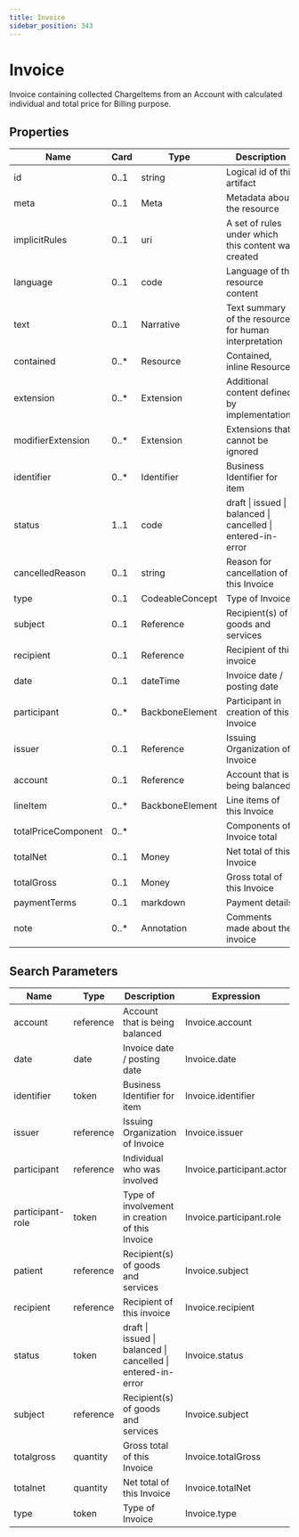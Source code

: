 ```yaml
---
title: Invoice
sidebar_position: 343
---
```


# Invoice

Invoice containing collected ChargeItems from an Account with calculated individual and total price for Billing purpose.

## Properties

| Name | Card | Type | Description |
| --- | --- | --- | --- |
| id | 0..1 | string | Logical id of this artifact
| meta | 0..1 | Meta | Metadata about the resource
| implicitRules | 0..1 | uri | A set of rules under which this content was created
| language | 0..1 | code | Language of the resource content
| text | 0..1 | Narrative | Text summary of the resource, for human interpretation
| contained | 0..* | Resource | Contained, inline Resources
| extension | 0..* | Extension | Additional content defined by implementations
| modifierExtension | 0..* | Extension | Extensions that cannot be ignored
| identifier | 0..* | Identifier | Business Identifier for item
| status | 1..1 | code | draft \| issued \| balanced \| cancelled \| entered-in-error
| cancelledReason | 0..1 | string | Reason for cancellation of this Invoice
| type | 0..1 | CodeableConcept | Type of Invoice
| subject | 0..1 | Reference | Recipient(s) of goods and services
| recipient | 0..1 | Reference | Recipient of this invoice
| date | 0..1 | dateTime | Invoice date / posting date
| participant | 0..* | BackboneElement | Participant in creation of this Invoice
| issuer | 0..1 | Reference | Issuing Organization of Invoice
| account | 0..1 | Reference | Account that is being balanced
| lineItem | 0..* | BackboneElement | Line items of this Invoice
| totalPriceComponent | 0..* |  | Components of Invoice total
| totalNet | 0..1 | Money | Net total of this Invoice
| totalGross | 0..1 | Money | Gross total of this Invoice
| paymentTerms | 0..1 | markdown | Payment details
| note | 0..* | Annotation | Comments made about the invoice

## Search Parameters

| Name | Type | Description | Expression
| --- | --- | --- | --- |
| account | reference | Account that is being balanced | Invoice.account
| date | date | Invoice date / posting date | Invoice.date
| identifier | token | Business Identifier for item | Invoice.identifier
| issuer | reference | Issuing Organization of Invoice | Invoice.issuer
| participant | reference | Individual who was involved | Invoice.participant.actor
| participant-role | token | Type of involvement in creation of this Invoice | Invoice.participant.role
| patient | reference | Recipient(s) of goods and services | Invoice.subject
| recipient | reference | Recipient of this invoice | Invoice.recipient
| status | token | draft \| issued \| balanced \| cancelled \| entered-in-error | Invoice.status
| subject | reference | Recipient(s) of goods and services | Invoice.subject
| totalgross | quantity | Gross total of this Invoice | Invoice.totalGross
| totalnet | quantity | Net total of this Invoice | Invoice.totalNet
| type | token | Type of Invoice | Invoice.type

